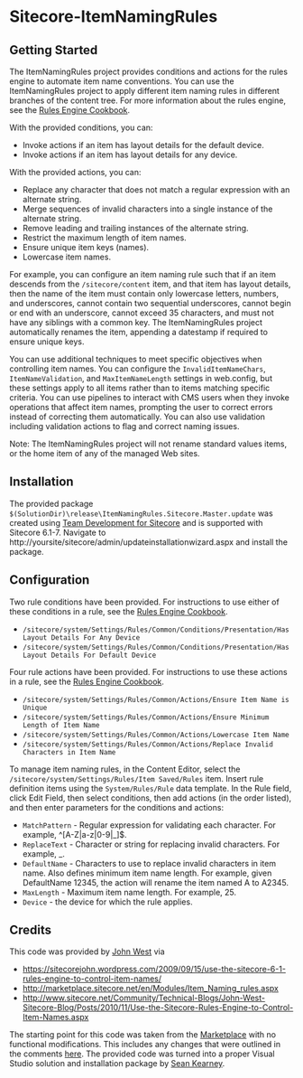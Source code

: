 # Sitecore-ItemNamingRules

## Getting Started

The ItemNamingRules project provides conditions and actions for the rules engine to automate item name conventions. You can use the ItemNamingRules project to apply different item naming rules in different branches of the content tree. For more information about the rules engine, see the [Rules Engine Cookbook].

With the provided conditions, you can:

* Invoke actions if an item has layout details for the default device.
* Invoke actions if an item has layout details for any device.

With the provided actions, you can:

* Replace any character that does not match a regular expression with an alternate string.
* Merge sequences of invalid characters into a single instance of the alternate string.
* Remove leading and trailing instances of the alternate string.
* Restrict the maximum length of item names.
* Ensure unique item keys (names).
* Lowercase item names.

For example, you can configure an item naming rule such that if an item descends from the `/sitecore/content` item, and that item has layout details, then the name of the item must contain only lowercase letters, numbers, and underscores, cannot contain two sequential underscores, cannot begin or end with an underscore, cannot exceed 35 characters, and must not have any siblings with a common key. The ItemNamingRules project automatically renames the item, appending a datestamp if required to ensure unique keys.

You can use additional techniques to meet specific objectives when controlling item names. You can configure the `InvalidItemNameChars`, `ItemNameValidation`, and `MaxItemNameLength` settings in web.config, but these settings apply to all items rather than to items matching specific criteria. You can use pipelines to interact with CMS users when they invoke operations that affect item names, prompting the user to correct errors instead of correcting them automatically. You can also use validation including validation actions to flag and correct naming issues.

Note: The ItemNamingRules project will not rename standard values items, or the home item of any of the managed Web sites.

## Installation
The provided package `$(SolutionDir)\release\ItemNamingRules.Sitecore.Master.update` was created using [Team Development for Sitecore] and is supported with Sitecore 6.1-7. Navigate to http://yoursite/sitecore/admin/updateinstallationwizard.aspx and install the package.

## Configuration

Two rule conditions have been provided. For instructions to use either of these conditions in a rule, see the [Rules Engine Cookbook].

* `/sitecore/system/Settings/Rules/Common/Conditions/Presentation/Has Layout Details For Any Device`
* `/sitecore/system/Settings/Rules/Common/Conditions/Presentation/Has Layout Details For Default Device`

Four rule actions have been provided. For instructions to use these actions in a rule, see the [Rules Engine Cookbook].

* `/sitecore/system/Settings/Rules/Common/Actions/Ensure Item Name is Unique`
* `/sitecore/system/Settings/Rules/Common/Actions/Ensure Minimum Length of Item Name`
* `/sitecore/system/Settings/Rules/Common/Actions/Lowercase Item Name`
* `/sitecore/system/Settings/Rules/Common/Actions/Replace Invalid Characters in Item Name`

To manage item naming rules, in the Content Editor, select the `/sitecore/system/Settings/Rules/Item Saved/Rules` item. Insert rule definition items using the `System/Rules/Rule` data template. In the Rule field, click Edit Field, then select conditions, then add actions (in the order listed), and then enter parameters for the conditions and actions:

* `MatchPattern` - Regular expression for validating each character. For example, ^[A-Z|a-z|0-9|_]$.
* `ReplaceText` - Character or string for replacing invalid characters. For example, _.
* `DefaultName` - Characters to use to replace invalid characters in item name. Also defines minimum item name length. For example, given DefaultName 12345, the action will rename the item named A to A2345.
* `MaxLength` - Maximum item name length. For example, 25.
* `Device` - the device for which the rule applies. 

## Credits
This code was provided by [John West] via 

- https://sitecorejohn.wordpress.com/2009/09/15/use-the-sitecore-6-1-rules-engine-to-control-item-names/
- http://marketplace.sitecore.net/en/Modules/Item_Naming_rules.aspx
- http://www.sitecore.net/Community/Technical-Blogs/John-West-Sitecore-Blog/Posts/2010/11/Use-the-Sitecore-Rules-Engine-to-Control-Item-Names.aspx

The starting point for this code was taken from the [Marketplace](http://marketplace.sitecore.net/en/Modules/Item_Naming_rules.aspx) with no functional modifications. This includes any changes that were outlined in the comments [here](http://www.sitecore.net/Community/Technical-Blogs/John-West-Sitecore-Blog/Posts/2010/11/Use-the-Sitecore-Rules-Engine-to-Control-Item-Names.aspx). The provided code was turned into a proper Visual Studio solution and installation package by [Sean Kearney]. 


[Rules Engine Cookbook]: http://sdn.sitecore.net/reference/sitecore%206/rules%20engine%20cookbook.aspx
[Team Development for Sitecore]: http://TeamDevelopmentForSitecore.com
[John West]: https://twitter.com/sitecorejohn
[Sean Kearney]: https://twitter.com/seankearney